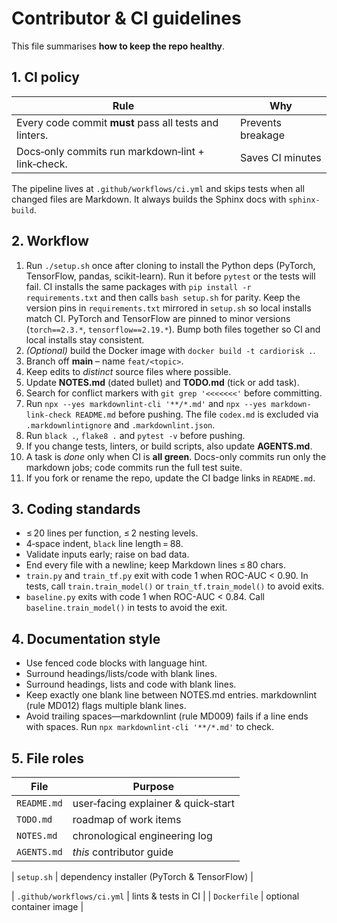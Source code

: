 # Contributor & CI guidelines

This file summarises **how to keep the repo healthy**.

## 1. CI policy

| Rule | Why |
|------|-----|
| Every code commit **must** pass all tests and linters. | Prevents breakage |
| Docs‑only commits run markdown‑lint + link‑check. | Saves CI minutes |

The pipeline lives at `.github/workflows/ci.yml` and skips tests when
all changed files are Markdown.
It always builds the Sphinx docs with `sphinx-build`.

## 2. Workflow

1. Run `./setup.sh` once after cloning to install the Python deps
   (PyTorch, TensorFlow, pandas, scikit-learn). Run it before `pytest`
   or the tests will fail. CI installs the same packages with
   `pip install -r requirements.txt` and then calls `bash setup.sh` for
   parity. Keep the version pins in `requirements.txt` mirrored in
   `setup.sh` so local installs match CI. PyTorch and TensorFlow are
   pinned to minor versions (`torch==2.3.*`, `tensorflow==2.19.*`). Bump
   both files together so CI and local installs stay consistent.
2. *(Optional)* build the Docker image with `docker build -t cardiorisk .`.
3. Branch off **main** – name `feat/<topic>`.
4. Keep edits to *distinct* source files where possible.
5. Update **NOTES.md** (dated bullet) and **TODO.md** (tick or add task).
6. Search for conflict markers with `git grep '<<<<<<<'` before committing.
7. Run `npx --yes markdownlint-cli '**/*.md'` and
   `npx --yes markdown-link-check README.md` before pushing. The file
   `codex.md` is excluded via `.markdownlintignore` and `.markdownlint.json`.
8. Run `black .`, `flake8 .` and `pytest -v` before pushing.
9. If you change tests, linters, or build scripts, also update **AGENTS.md**.
10. A task is *done* only when CI is **all green**.
   Docs-only commits run only the markdown jobs; code commits run the full test suite.
11. If you fork or rename the repo, update the CI badge links in `README.md`.

## 3. Coding standards

* ≤ 20 lines per function, ≤ 2 nesting levels.
* 4‑space indent, `black` line length = 88.
* Validate inputs early; raise on bad data.
* End every file with a newline; keep Markdown lines ≤ 80 chars.
* `train.py` and `train_tf.py` exit with code 1 when ROC-AUC < 0.90.
  In tests, call `train.train_model()` or `train_tf.train_model()`
  to avoid exits.
* `baseline.py` exits with code 1 when ROC-AUC < 0.84.
  Call `baseline.train_model()` in tests to avoid the exit.

## 4. Documentation style

* Use fenced code blocks with language hint.
* Surround headings/lists/code with blank lines.
* Surround headings, lists and code with blank lines.
* Keep exactly one blank line between NOTES.md entries.
  markdownlint (rule MD012) flags multiple blank lines.
* Avoid trailing spaces—markdownlint (rule MD009) fails if a line ends with spaces.
  Run `npx markdownlint-cli '**/*.md'` to check.

## 5. File roles

| File | Purpose |
|------|---------|
| `README.md` | user‑facing explainer & quick‑start |
| `TODO.md` | roadmap of work items |
| `NOTES.md` | chronological engineering log |
| `AGENTS.md` | *this* contributor guide |

| `setup.sh` | dependency installer (PyTorch & TensorFlow) |

| `.github/workflows/ci.yml` | lints & tests in CI |
| `Dockerfile` | optional container image |
